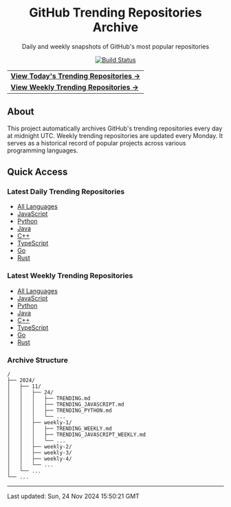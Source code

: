 <div align="center">
<h1>GitHub Trending Repositories Archive</h1>
<p>Daily and weekly snapshots of GitHub's most popular repositories</p>

<a href="https://github.com/saiki-mbs/github-trending-tracker/actions">
  <img src="https://github.com/saiki-mbs/github-trending-tracker/workflows/Update%20Trending%20Repositories/badge.svg" alt="Build Status">
</a>
</div>

<div align="center">
<table>
  <tr>
    <td>
      <a href="./2024/11/24/TRENDING.md">
        <b>View Today's Trending Repositories →</b>
      </a>
    </td>
  </tr>
  <tr>
    <td>
      <a href="./2024/11/weekly-4/TRENDING_WEEKLY.md">
        <b>View Weekly Trending Repositories →</b>
      </a>
    </td>
  </tr>
</table>
</div>

## About

This project automatically archives GitHub's trending repositories every day at midnight UTC. Weekly trending repositories are updated every Monday. It serves as a historical record of popular projects across various programming languages.

## Quick Access

### Latest Daily Trending Repositories

- [All Languages](./2024/11/24/TRENDING.md)
- [JavaScript](./2024/11/24/TRENDING_JAVASCRIPT.md)
- [Python](./2024/11/24/TRENDING_PYTHON.md)
- [Java](./2024/11/24/TRENDING_JAVA.md)
- [C++](./2024/11/24/TRENDING_CPP.md)
- [TypeScript](./2024/11/24/TRENDING_TYPESCRIPT.md)
- [Go](./2024/11/24/TRENDING_GO.md)
- [Rust](./2024/11/24/TRENDING_RUST.md)

### Latest Weekly Trending Repositories

- [All Languages](./2024/11/weekly-4/TRENDING_WEEKLY.md)
- [JavaScript](./2024/11/weekly-4/TRENDING_JAVASCRIPT_WEEKLY.md)
- [Python](./2024/11/weekly-4/TRENDING_PYTHON_WEEKLY.md)
- [Java](./2024/11/weekly-4/TRENDING_JAVA_WEEKLY.md)
- [C++](./2024/11/weekly-4/TRENDING_CPP_WEEKLY.md)
- [TypeScript](./2024/11/weekly-4/TRENDING_TYPESCRIPT_WEEKLY.md)
- [Go](./2024/11/weekly-4/TRENDING_GO_WEEKLY.md)
- [Rust](./2024/11/weekly-4/TRENDING_RUST_WEEKLY.md)

### Archive Structure

```
/
├── 2024/
│   ├── 11/
│   │   ├── 24/
│   │   │   ├── TRENDING.md
│   │   │   ├── TRENDING_JAVASCRIPT.md
│   │   │   ├── TRENDING_PYTHON.md
│   │   │   └── ...
│   │   ├── weekly-1/
│   │   │   ├── TRENDING_WEEKLY.md
│   │   │   ├── TRENDING_JAVASCRIPT_WEEKLY.md
│   │   │   └── ...
│   │   ├── weekly-2/
│   │   ├── weekly-3/
│   │   ├── weekly-4/
│   │   └── ...
│   └── ...
└── ...
```

---

Last updated: Sun, 24 Nov 2024 15:50:21 GMT